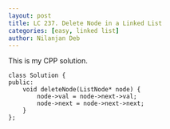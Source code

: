 ```yaml
---
layout: post
title: LC 237. Delete Node in a Linked List
categories: [easy, linked list]
author: Nilanjan Deb
---
```


This is my CPP solution.

```
class Solution {
public:
    void deleteNode(ListNode* node) {
        node->val = node->next->val;
        node->next = node->next->next;
    }
};
```